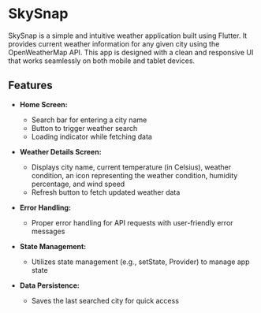 # SkySnap

SkySnap is a simple and intuitive weather application built using Flutter. It provides current weather information for any given city using the OpenWeatherMap API. This app is designed with a clean and responsive UI that works seamlessly on both mobile and tablet devices.

## Features

- **Home Screen:**
  - Search bar for entering a city name
  - Button to trigger weather search
  - Loading indicator while fetching data

- **Weather Details Screen:**
  - Displays city name, current temperature (in Celsius), weather condition, an icon representing the weather condition, humidity percentage, and wind speed
  - Refresh button to fetch updated weather data

- **Error Handling:**
  - Proper error handling for API requests with user-friendly error messages

- **State Management:**
  - Utilizes state management (e.g., setState, Provider) to manage app state

- **Data Persistence:**
  - Saves the last searched city for quick access
